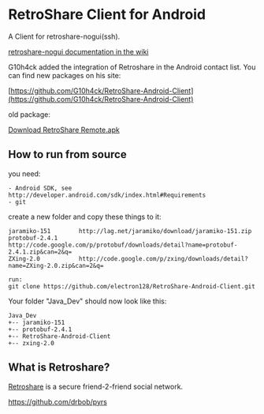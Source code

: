 # RetroShare Client for Android #

A Client for retroshare-nogui(ssh).

[retroshare-nogui documentation in the wiki](http://retroshare.sourceforge.net/wiki/index.php/Documentation:retroshare-nogui)

G10h4ck added the integration of Retroshare in the Android contact list. You can find new packages on his site:

[https://github.com/G10h4ck/RetroShare-Android-Client](https://github.com/G10h4ck/RetroShare-Android-Client)

old package:

[Download RetroShare Remote.apk](https://github.com/electron128/RetroShare-Android-Client/raw/master/Releases/RetroShare%20Remote3.apk)

## How to run from source ##
you need:

	- Android SDK, see http://developer.android.com/sdk/index.html#Requirements
	- git

create a new folder and copy these things to it:

	jaramiko-151		http://lag.net/jaramiko/download/jaramiko-151.zip
	protobuf-2.4.1		http://code.google.com/p/protobuf/downloads/detail?name=protobuf-2.4.1.zip&can=2&q=
	ZXing-2.0			http://code.google.com/p/zxing/downloads/detail?name=ZXing-2.0.zip&can=2&q=
	
	run:
	git clone https://github.com/electron128/RetroShare-Android-Client.git

Your folder "Java_Dev" should now look like this:

	Java_Dev
	+-- jaramiko-151
	+-- protobuf-2.4.1
	+-- RetroShare-Android-Client
	+-- zxing-2.0

## What is Retroshare? ##

[Retroshare](http://retroshare.sourceforge.net) is a secure friend-2-friend social network.

https://github.com/drbob/pyrs